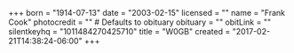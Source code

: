 +++
born = "1914-07-13"
date = "2003-02-15"
licensed = ""
name = "Frank Cook"
photocredit = "" # Defaults to obituary
obituary = ""
obitLink = ""
silentkeyhq = "1011484270425710"
title = "W0GB"
created = "2017-02-21T14:38:24-06:00"
+++
